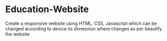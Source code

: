 # Education-Website
Create a responsive website using HTML, CSS, Javascript which can be changed according to device its dimesnion where changes as per beautify the website
